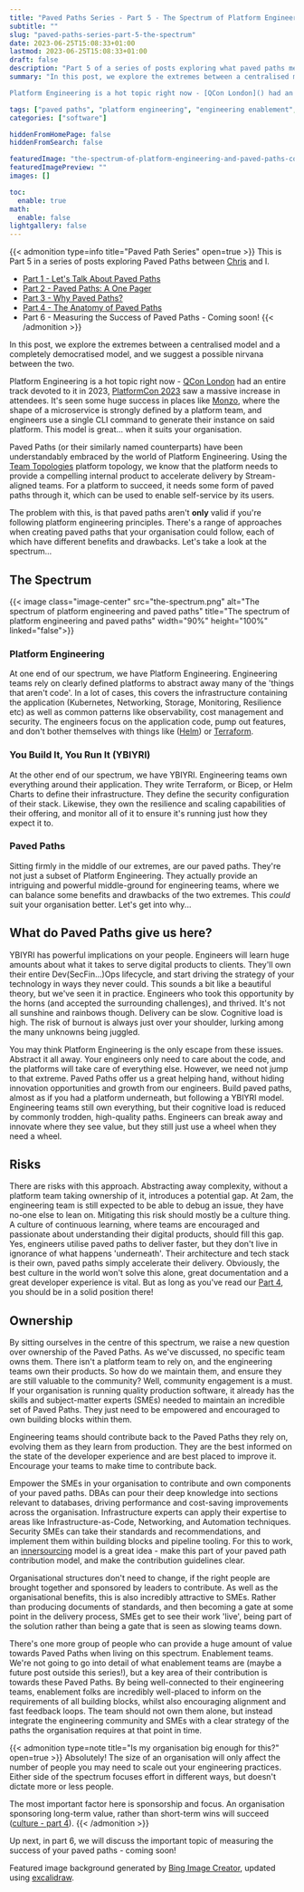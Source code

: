 ```yaml
---
title: "Paved Paths Series - Part 5 - The Spectrum of Platform Engineering and Paved Paths"
subtitle: ""
slug: "paved-paths-series-part-5-the-spectrum"
date: 2023-06-25T15:08:33+01:00
lastmod: 2023-06-25T15:08:33+01:00
draft: false
description: "Part 5 of a series of posts exploring what paved paths mean in software engineering. This post explores the extremes between a centralised model and a completely democratised model, and suggests a possible nirvana between the two."
summary: "In this post, we explore the extremes between a centralised model and a completely democratised model, and we suggest a possible nirvana between the two.

Platform Engineering is a hot topic right now - [QCon London]() had an entire track devoted to it in 2023, [PlatformCon 2023](https://platformcon.com/) saw a massive increase in attendees. It's seen some huge success in places like [Monzo](https://www.infoq.com/articles/cassandra-kubernetes-microservices/), where the shape of a microservice is strongly defined by a platform team, and engineers use a single CLI command to generate their instance on said platform. This model is great... when it suits your organisation."

tags: ["paved paths", "platform engineering", "engineering enablement", "paved paths series"]
categories: ["software"]

hiddenFromHomePage: false
hiddenFromSearch: false

featuredImage: "the-spectrum-of-platform-engineering-and-paved-paths-cover.png"
featuredImagePreview: ""
images: []

toc:
  enable: true
math:
  enable: false
lightgallery: false
---
```


{{< admonition type=info title="Paved Path Series" open=true >}}
This is Part 5 in a series of posts exploring Paved Paths between [Chris](https://christaceygreen.com/) and I.

- [Part 1 - Let's Talk About Paved Paths](https://www.rickroche.com/2023/04/paved-paths-series-part-1-lets-talk-about-paved-paths/)
- [Part 2 - Paved Paths: A One Pager](https://christaceygreen.com/blog/paved-paths-series-part-2-a-one-pager)
- [Part 3 - Why Paved Paths?](/2023/05/paved-paths-series-part-3-why-paved-paths/)
- [Part 4 - The Anatomy of Paved Paths](https://christaceygreen.com/blog/paved-paths-series-part-4-the-anatomy-of-paved-paths)
- Part 6 - Measuring the Success of Paved Paths - Coming soon!
  {{< /admonition >}}

In this post, we explore the extremes between a centralised model and a completely democratised model, and we suggest a possible nirvana between the two.

Platform Engineering is a hot topic right now - [QCon London](https://qconlondon.com/) had an entire track devoted to it in 2023, [PlatformCon 2023](https://platformcon.com/) saw a massive increase in attendees. It's seen some huge success in places like [Monzo](https://www.infoq.com/articles/cassandra-kubernetes-microservices/), where the shape of a microservice is strongly defined by a platform team, and engineers use a single CLI command to generate their instance on said platform. This model is great... when it suits your organisation.

Paved Paths (or their similarly named counterparts) have been understandably embraced by the world of Platform Engineering. Using the [Team Topologies](https://teamtopologies.com/) platform topology, we know that the platform needs to provide a compelling internal product to accelerate delivery by Stream-aligned teams. For a platform to succeed, it needs some form of paved paths through it, which can be used to enable self-service by its users.

The problem with this, is that paved paths aren't **only** valid if you're following platform engineering principles. There's a range of approaches when creating paved paths that your organisation could follow, each of which have different benefits and drawbacks. Let's take a look at the spectrum...

## The Spectrum

{{< image class="image-center" src="the-spectrum.png" alt="The spectrum of platform engineering and paved paths" title="The spectrum of platform engineering and paved paths" width="90%" height="100%" linked="false">}}

### Platform Engineering

At one end of our spectrum, we have Platform Engineering. Engineering teams rely on clearly defined platforms to abstract away many of the 'things that aren't code'. In a lot of cases, this covers the infrastructure containing the application (Kubernetes, Networking, Storage, Monitoring, Resilience etc) as well as common patterns like observability, cost management and security. The engineers focus on the application code, pump out features, and don't bother themselves with things like ([Helm](https://helm.sh/)) or [Terraform](https://www.terraform.io/).

### You Build It, You Run It (YBIYRI)

At the other end of our spectrum, we have YBIYRI. Engineering teams own everything around their application. They write Terraform, or Bicep, or Helm Charts to define their infrastructure. They define the security configuration of their stack. Likewise, they own the resilience and scaling capabilities of their offering, and monitor all of it to ensure it's running just how they expect it to.

### Paved Paths

Sitting firmly in the middle of our extremes, are our paved paths. They're not just a subset of Platform Engineering. They actually provide an intriguing and powerful middle-ground for engineering teams, where we can balance some benefits and drawbacks of the two extremes. This _could_ suit your organisation better. Let's get into why...

## What do Paved Paths give us here?

YBIYRI has powerful implications on your people. Engineers will learn huge amounts about what it takes to serve digital products to clients. They'll own their entire Dev(SecFin...)Ops lifecycle, and start driving the strategy of your technology in ways they never could. This sounds a bit like a beautiful theory, but we've seen it in practice. Engineers who took this opportunity by the horns (and accepted the surrounding challenges), and thrived.
It's not all sunshine and rainbows though. Delivery can be slow. Cognitive load is high. The risk of burnout is always just over your shoulder, lurking among the many unknowns being juggled.

You may think Platform Engineering is the only escape from these issues. Abstract it all away. Your engineers only need to care about the code, and the platforms will take care of everything else. However, we need not jump to that extreme. Paved Paths offer us a great helping hand, without hiding innovation opportunities and growth from our engineers. Build paved paths, almost as if you had a platform underneath, but following a YBIYRI model. Engineering teams still own everything, but their cognitive load is reduced by commonly trodden, high-quality paths. Engineers can break away and innovate where they see value, but they still just use a wheel when they need a wheel.

## Risks

There are risks with this approach. Abstracting away complexity, without a platform team taking ownership of it, introduces a potential gap. At 2am, the engineering team is still expected to be able to debug an issue, they have no-one else to lean on. Mitigating this risk should mostly be a culture thing. A culture of continuous learning, where teams are encouraged and passionate about understanding their digital products, should fill this gap. Yes, engineers utilise paved paths to deliver faster, but they don't live in ignorance of what happens 'underneath'. Their architecture and tech stack is their own, paved paths simply accelerate their delivery. Obviously, the best culture in the world won't solve this alone, great documentation and a great developer experience is vital. But as long as you've read our [Part 4](https://christaceygreen.com/blog/paved-paths-series-part-4-the-anatomy-of-paved-paths), you should be in a solid position there!

## Ownership

By sitting ourselves in the centre of this spectrum, we raise a new question over ownership of the Paved Paths. As we've discussed, no specific team owns them. There isn't a platform team to rely on, and the engineering teams own their products. So how do we maintain them, and ensure they are still valuable to the community? Well, community engagement is a must. If your organisation is running quality production software, it already has the skills and subject-matter experts (SMEs) needed to maintain an incredible set of Paved Paths. They just need to be empowered and encouraged to own building blocks within them.

Engineering teams should contribute back to the Paved Paths they rely on, evolving them as they learn from production. They are the best informed on the state of the developer experience and are best placed to improve it. Encourage your teams to make time to contribute back.

Empower the SMEs in your organisation to contribute and own components of your paved paths. DBAs can pour their deep knowledge into sections relevant to databases, driving performance and cost-saving improvements across the organisation. Infrastructure experts can apply their expertise to areas like Infrastructure-as-Code, Networking, and Automation techniques. Security SMEs can take their standards and recommendations, and implement them within building blocks and pipeline tooling. For this to work, an [innersourcing](https://about.gitlab.com/topics/version-control/what-is-innersource/) model is a great idea - make this part of your paved path contribution model, and make the contribution guidelines clear.

Organisational structures don't need to change, if the right people are brought together and sponsored by leaders to contribute. As well as the organisational benefits, this is also incredibly attractive to SMEs. Rather than producing documents of standards, and then becoming a gate at some point in the delivery process, SMEs get to see their work 'live', being part of the solution rather than being a gate that is seen as slowing teams down.

There's one more group of people who can provide a huge amount of value towards Paved Paths when living on this spectrum. Enablement teams. We're not going to go into detail of what enablement teams are (maybe a future post outside this series!), but a key area of their contribution is towards these Paved Paths. By being well-connected to their engineering teams, enablement folks are incredibly well-placed to inform on the requirements of all building blocks, whilst also encouraging alignment and fast feedback loops. The team should not own them alone, but instead integrate the engineering community and SMEs with a clear strategy of the paths the organisation requires at that point in time.

{{< admonition type=note title="Is my organisation big enough for this?" open=true >}}
Absolutely! The size of an organisation will only affect the number of people you may need to scale out your engineering practices. Either side of the spectrum focuses effort in different ways, but doesn't dictate more or less people.

The most important factor here is sponsorship and focus. An organisation sponsoring long-term value, rather than short-term wins will succeed ([culture - part 4](https://christaceygreen.com/blog/paved-paths-series-part-4-the-anatomy-of-paved-paths#culture)).
{{< /admonition >}}

Up next, in part 6, we will discuss the important topic of measuring the success of your paved paths - coming soon!

Featured image background generated by [Bing Image Creator](https://www.bing.com/create), updated using [excalidraw](https://github.com/excalidraw/excalidraw).
